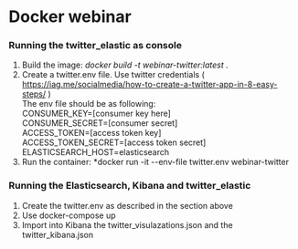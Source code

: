# Docker webinar

### Running the twitter_elastic as console
1. Build the image: *docker build -t webinar-twitter:latest .*
2. Create a twitter.env file. Use twitter credentials ( https://iag.me/socialmedia/how-to-create-a-twitter-app-in-8-easy-steps/ )  
The env file should be as following:  
CONSUMER_KEY=[consumer key here]  
CONSUMER_SECRET=[consumer secret]  
ACCESS_TOKEN=[access token key]  
ACCESS_TOKEN_SECRET=[access token secret]  
ELASTICSEARCH_HOST=elasticsearch  
3. Run the container: *docker run -it --env-file twitter.env webinar-twitter

### Running the Elasticsearch, Kibana and twitter_elastic
1. Create the twitter.env as described in the section above
2. Use docker-compose up
3. Import into Kibana the twitter_visulazations.json and the twitter_kibana.json
